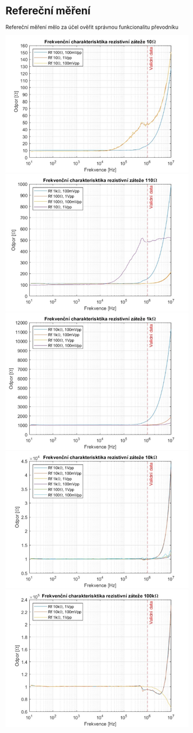 # Refereční měření
Refereční měření mělo za účel ověřit správnou funkcionalitu převodníku

<img src="referční_rload10.jpg" alt="Graf ref. měření pro zátěž 10 Ohm" width="500">
<img src="referční_rload110.jpg" alt="Graf ref. měření pro zátěž 110 Ohm" width="500">
<img src="referční_rload1k.jpg" alt="Graf ref. měření pro zátěž 1 kOhm" width="500">
<img src="referční_rload10k.jpg" alt="Graf ref. měření pro zátěž 10 kOhm" width="500">
<img src="referční_rload100k.jpg" alt="Graf ref. měření pro zátěž 100 kOhm" width="500">
